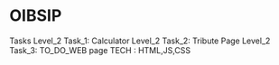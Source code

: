 # OIBSIP
Tasks
Level_2 Task_1: Calculator
Level_2 Task_2: Tribute Page
Level_2 Task_3: TO_DO_WEB page
TECH : HTML,JS,CSS
